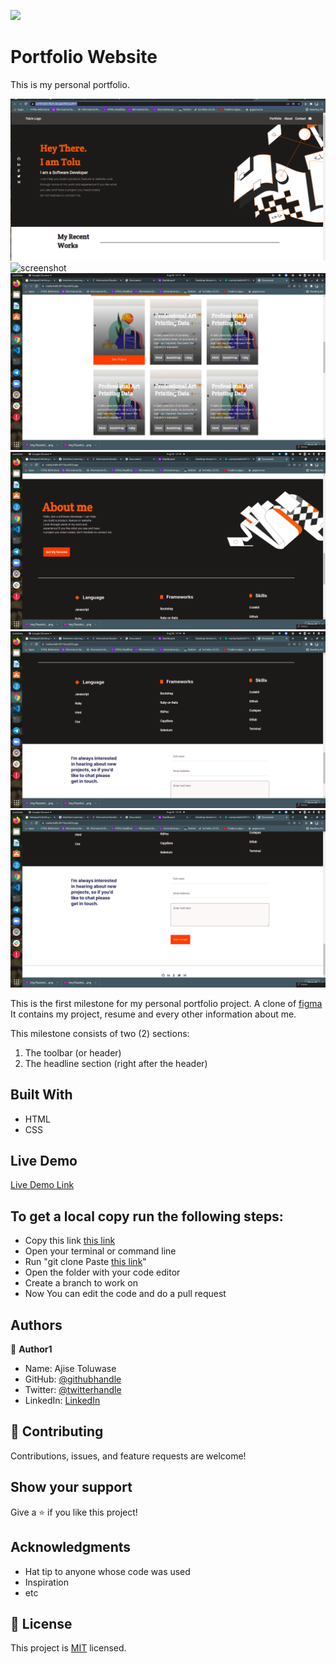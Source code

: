 
![](https://img.shields.io/badge/Microverse-blueviolet)

# Portfolio Website

This is my personal portfolio. 

![screenshot](./image/design.png)
![screenshot](./image/desig2n.png)
![screenshot](./image/design3.png)
![screenshot](./image/design4.png)
![screenshot](./image/design5.png)
![screenshot](./image/design6.png)


This is the first milestone for my personal portfolio project.
A clone of [figma](https://www.figma.com/file/l7SqJ3ZfkAKih9sFxvWSR4/Microverse-Student-Project-1?node-id=48%3A27)
It contains my project, resume and every other information about me.

This milestone consists of two (2) sections:
1. The toolbar (or header)
2. The headline section (right after the header)

## Built With

- HTML
- CSS

## Live Demo

[Live Demo Link](https://stupefied-payne-1fc0b5.netlify.app/)


## To get a local copy run the following steps:
- Copy this link [this link](https://github.com/Whoistolu/personal-portfolio/tree/created_toolbar)
- Open your terminal or command line
- Run "git clone Paste [this link](https://github.com/Whoistolu/personal-portfolio/tree/created_toolbar)"
- Open the folder with your code editor
- Create a branch to work on
- Now You can edit the code and do a pull request

## Authors

👤 **Author1**

- Name: Ajise Toluwase
- GitHub: [@githubhandle](https://github.com/Whoistolu)
- Twitter: [@twitterhandle](https://twitter.com/Littletolu)
- LinkedIn: [LinkedIn](https://www.linkedin.com/in/toluwase-ajise-9b40411b2/)

## 🤝 Contributing

Contributions, issues, and feature requests are welcome!

## Show your support

Give a ⭐️ if you like this project!

## Acknowledgments

- Hat tip to anyone whose code was used
- Inspiration
- etc

## 📝 License

This project is [MIT](./MIT.md) licensed.
